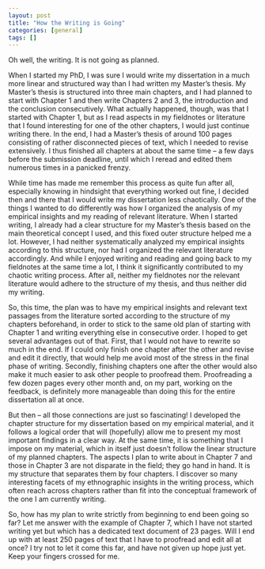 ```yaml
---
layout: post
title: "How the Writing is Going"
categories: [general]
tags: []
---
```


Oh well, the writing. It is not going as planned. 

When I started my PhD, I was sure I would write my dissertation in a much more linear and structured way than I had written my Master’s thesis. My Master’s thesis is structured into three main chapters, and I had planned to start with Chapter 1 and then write Chapters 2 and 3, the introduction and the conclusion consecutively. What actually happened, though, was that I started with Chapter 1, but as I read aspects in my fieldnotes or literature that I found interesting for one of the other chapters, I would just continue writing there. In the end, I had a Master’s thesis of around 100 pages consisting of rather disconnected pieces of text, which I needed to revise extensively. I thus finished all chapters at about the same time – a few days before the submission deadline, until which I reread and edited them numerous times in a panicked frenzy. 

While time has made me remember this process as quite fun after all, especially knowing in hindsight that everything worked out fine, I decided then and there that I would write my dissertation less chaotically. One of the things I wanted to do differently was how I organized the analysis of my empirical insights and my reading of relevant literature. When I started writing, I already had a clear structure for my Master’s thesis based on the main theoretical concept I used, and this fixed outer structure helped me a lot. However, I had neither systematically analyzed my empirical insights according to this structure, nor had I organized the relevant literature accordingly. And while I enjoyed writing and reading and going back to my fieldnotes at the same time a lot, I think it significantly contributed to my chaotic writing process. After all, neither my fieldnotes nor the relevant literature would adhere to the structure of my thesis, and thus neither did my writing. 

So, this time, the plan was to have my empirical insights and relevant text passages from the literature sorted according to the structure of my chapters beforehand, in order to stick to the same old plan of starting with Chapter 1 and writing everything else in consecutive order. I hoped to get several advantages out of that. First, that I would not have to rewrite so much in the end. If I could only finish one chapter after the other and revise and edit it directly, that would help me avoid most of the stress in the final phase of writing. Secondly, finishing chapters one after the other would also make it much easier to ask other people to proofread them. Proofreading a few dozen pages every other month and, on my part, working on the feedback, is definitely more manageable than doing this for the entire dissertation all at once. 

But then – all those connections are just so fascinating! I developed the chapter structure for my dissertation based on my empirical material, and it follows a logical order that will (hopefully) allow me to present my most important findings in a clear way. At the same time, it is something that I impose on my material, which in itself just doesn’t follow the linear structure of my planned chapters. The aspects I plan to write about in Chapter 7 and those in Chapter 3 are not disparate in the field; they go hand in hand. It is my structure that separates them by four chapters. I discover so many interesting facets of my ethnographic insights in the writing process, which often reach across chapters rather than fit into the conceptual framework of the one I am currently writing. 

So, how has my plan to write strictly from beginning to end been going so far? Let me answer with the example of Chapter 7, which I have not started writing yet but which has a dedicated text document of 23 pages. Will I end up with at least 250 pages of text that I have to proofread and edit all at once? I try not to let it come this far, and have not given up hope just yet. Keep your fingers crossed for me.  
